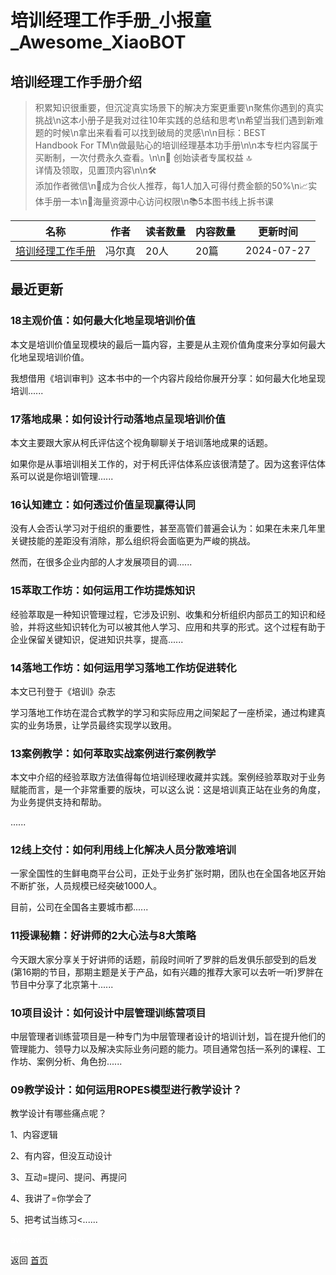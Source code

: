 # 培训经理工作手册_小报童_Awesome_XiaoBOT

## 培训经理工作手册介绍
> 积累知识很重要，但沉淀真实场景下的解决方案更重要\n聚焦你遇到的真实挑战\n这本小册子是我对过往10年实践的总结和思考\n希望当我们遇到新难题的时候\n拿出来看看可以找到破局的灵感\n\n目标：BEST  
Handbook For TM\n做最贴心的培训经理基本功手册\n\n本专栏内容属于买断制，一次付费永久查看。\n\n🌟 创始读者专属权益 🔝  
详情及领取，见置顶内容\n\n🛠️  
添加作者微信\n🤝成为合伙人推荐，每1人加入可得付费金额的50%\n📈实体手册一本\n🧠海量资源中心访问权限\n📚5本图书线上拆书课  
  


|名称|作者|读者数量|内容数量|更新时间|
|---|---|---|---|---|
|[培训经理工作手册](https://xiaobot.net/p/training?refer=9c3f1c95-a052-465a-9902-f6d75080262a)|冯尔真|20人|20篇|2024-07-27|

## 最近更新
### 18主观价值：如何最大化地呈现培训价值

本文是培训价值呈现模块的最后一篇内容，主要是从主观价值角度来分享如何最大化地呈现培训价值。

我想借用《培训审判》这本书中的一个内容片段给你展开分享：如何最大化地呈现培训......

### 17落地成果：如何设计行动落地点呈现培训价值

本文主要跟大家从柯氏评估这个视角聊聊关于培训落地成果的话题。

如果你是从事培训相关工作的，对于柯氏评估体系应该很清楚了。因为这套评估体系可以说是你培训管理......

### 16认知建立：如何透过价值呈现赢得认同

没有人会否认学习对于组织的重要性，甚至高管们普遍会认为：如果在未来几年里关键技能的差距没有消除，那么组织将会面临更为严峻的挑战。

然而，在很多企业内部的人才发展项目的调......

### 15萃取工作坊：如何运用工作坊提炼知识

经验萃取是一种知识管理过程，它涉及识别、收集和分析组织内部员工的知识和经验，并将这些知识转化为可以被其他人学习、应用和共享的形式。这个过程有助于企业保留关键知识，促进知识共享，提高......

### 14落地工作坊：如何运用学习落地工作坊促进转化

本文已刊登于《培训》杂志

学习落地工作坊在混合式教学的学习和实际应用之间架起了一座桥梁，通过构建真实的业务场景，让学员最终实现学以致用。



### 13案例教学：如何萃取实战案例进行案例教学

本文中介绍的经验萃取方法值得每位培训经理收藏并实践。案例经验萃取对于业务赋能而言，是一个非常重要的版块，可以这么说：这是培训真正站在业务的角度，为业务提供支持和帮助。

......

### 12线上交付：如何利用线上化解决人员分散难培训

一家全国性的生鲜电商平台公司，正处于业务扩张时期，团队也在全国各地区开始不断扩张，人员规模已经突破1000人。

目前，公司在全国各主要城市都......

### 11授课秘籍：好讲师的2大心法与8大策略

今天跟大家分享关于好讲师的话题，前段时间听了罗胖的启发俱乐部受到的启发(第16期的节目，那期主题是关于产品，如有兴趣的推荐大家可以去听一听)罗胖在节目中分享了北京第十......

### 10项目设计：如何设计中层管理训练营项目

中层管理者训练营项目是一种专门为中层管理者设计的培训计划，旨在提升他们的管理能力、领导力以及解决实际业务问题的能力。项目通常包括一系列的课程、工作坊、案例分析、角色扮......

### 09教学设计：如何运用ROPES模型进行教学设计？

教学设计有哪些痛点呢？

1、内容逻辑

2、有内容，但没互动设计

3、互动=提问、提问、再提问

4、我讲了=你学会了

5、把考试当练习<......


<a href="https://github.com/Reno9527/awesome-xiaobot" style="color: white; text-decoration: none;">awesome-xiaobot</a>

返回 [首页](../README.md)
